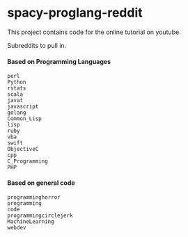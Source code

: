 # spacy-proglang-reddit

This project contains code for the online tutorial on youtube.

Subreddits to pull in. 

#### Based on Programming Languages 

```
perl
Python
rstats
scala
javat
javascript
golang
Common_Lisp
lisp
ruby
vba
swift
ObjectiveC
cpp
C_Programming
PHP
```

#### Based on general code

```
programminghorror
programming
code
programmingcirclejerk
MachineLearning
webdev
```
